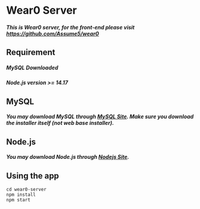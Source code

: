 # Wear0 Server

##### This is Wear0 server, for the front-end please visit https://github.com/Assume5/wear0

## Requirement

##### MySQL Downloaded

##### Node.js version >= 14.17

## MySQL

##### You may download MySQL through [MySQL Site]("https://dev.mysql.com/downloads/windows/installer/8.0.html"). Make sure you download the installer itself (not web base installer).

## Node.js

##### You may download Node.js through [Nodejs Site]("https://nodejs.org/en/").

## Using the app

```
cd wear0-server
npm install
npm start
```
